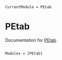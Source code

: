 ```@meta
CurrentModule = PEtab
```

# PEtab

Documentation for [PEtab](https://github.com/sebapersson/PEtab.jl).

```@index
```

```@autodocs
Modules = [PEtab]
```
